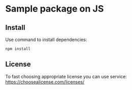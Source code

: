 # Sample package on JS
## Install
Use command to install dependencies:

``
npm install
``

## License
To fast choosing appropriate license you can use service:
https://choosealicense.com/licenses/
